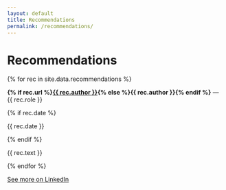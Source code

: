```yaml
---
layout: default
title: Recommendations
permalink: /recommendations/
---
```


<h1 class="h1">Recommendations</h1>
<div class="hr"></div>

{% for rec in site.data.recommendations %}
<div class="card">
  <p><strong>{% if rec.url %}<a href="{{ rec.url }}">{{ rec.author }}</a>{% else %}{{ rec.author }}{% endif %}</strong> — {{ rec.role }}</p>
  {% if rec.date %}<p class="mono">{{ rec.date }}</p>{% endif %}
  <p>{{ rec.text }}</p>
</div>
{% endfor %}

<p><a href="https://www.linkedin.com/in/bavalpreet-singh/details/recommendations/">See more on LinkedIn</a></p>
